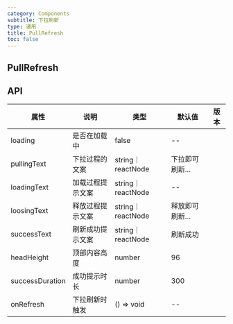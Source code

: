 ```yaml
---
category: Components
subtitle: 下拉刷新
type: 通用
title: PullRefresh
toc: false
---
```


## PullRefresh

## API

| 属性 | 说明 | 类型 | 默认值 | 版本 |
| --- | --- | --- | --- | --- |
|loading|是否在加载中|false|--|
|pullingText|下拉过程的文案| string｜reactNode| 下拉即可刷新...|
|loadingText|加载过程提示文案| string｜reactNode | --|
|loosingText|释放过程提示文案|string｜reactNode| 释放即可刷新...|
|successText|刷新成功提示文案|string｜reactNode|刷新成功|
|headHeight|顶部内容高度|number|96|
|successDuration|成功提示时长|number|300|
|onRefresh|下拉刷新时触发|() => void|--|